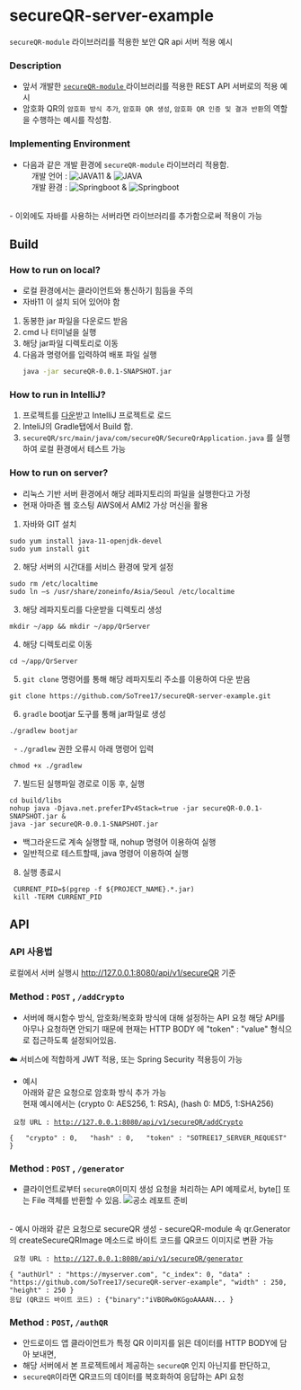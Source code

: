 # secureQR-server-example
`secureQR-module` 라이브러리를 적용한 보안 QR api 서버 적용 예시

<!--OSS_dev_competition, 공개SW 개발자 대회-->

### Description 
<!--- QR코드를 이용한 간편 결제부터, 신원 인증까지 QR코드의 활용은 더 증가하는 추세임.-->
<!--- 그런데 QR코드는 `큐싱` 이라고 하여 보안관련 이슈가 있음. --->
<!--- 따라서 QR코드가 갖는 데이터를 암호화 하는 라이브러리를 생성함으로써 IT 산업 전반의 보안과 신뢰성을 향상시키는 공개SW를 개발하고자함--->
- 앞서 개발한 <a href="https://github.com/SoTree17/secureQR-module"> `secureQR-module` </a> 라이브러리를 적용한 REST API 서버로의 적용 예시
- 암호화 QR의 `암호화 방식 추가`, `암호화 QR 생성`, `암호화 QR 인증 및 결과 반환`의 역할을 수행하는 예시를 작성함. 

### Implementing Environment
- 다음과 같은 개발 환경에 `secureQR-module` 라이브러리 적용함.<br/>
 &nbsp;&nbsp;&nbsp;&nbsp;개발 언어 : ![JAVA11](http://img.shields.io/badge/-Java11-006cb7?style=flat&logo=Java) & ![JAVA](http://img.shields.io/badge/-Javascript-006cb7?style=flat&logo=Javascript)<br/>
  &nbsp;&nbsp;&nbsp;&nbsp;개발 환경 :  ![Springboot](http://img.shields.io/badge/-Springboot2.5.4-000000?style=flat&logo=springboot) & ![Springboot](http://img.shields.io/badge/-Gradle7.1.1-006cb7?style=flat&logo=gradle)

<br/>
- 이외에도 자바를 사용하는 서버라면 라이브러리를 추가함으로써 적용이 가능

 
## Build
### How to run on local?
- 로컬 환경에서는 클라이언트와 통신하기 힘듬을 주의 
- 자바11 이 설치 되어 있어야 함
1. 동봉한 jar 파일을 다운로드 받음
2. cmd 나 터미널을 실행
3. 해당 jar파일 디렉토리로 이동
4. 다음과 명령어를 입력하여 배포 파일 실행 
     ``` sh
     java -jar secureQR-0.0.1-SNAPSHOT.jar
     ```

### How to run in IntelliJ?
1. 프로젝트를 [다운](https://github.com/SoTree17/secureQR-server-example/archive/refs/heads/main.zip)받고 IntelliJ 프로젝트로 로드
2. InteliJ의 Gradle탭에서 Build 함.
3. <code>secureQR/src/main/java/com/secureQR/SecureQrApplication.java</code> 를 실행하여 로컬 환경에서 테스트 가능

### How to run on server? 
- 리눅스 기반 서버 환경에서 해당 레파지토리의 파일을 실행한다고 가정
- 현재 아마존 웹 호스팅 AWS에서 AMI2 가상 머신을 활용
1. 자바와 GIT 설치
```
sudo yum install java-11-openjdk-devel
sudo yum install git
```
2. 해당 서버의 시간대를 서비스 환경에 맞게 설정
```
sudo rm /etc/localtime
sudo ln –s /usr/share/zoneinfo/Asia/Seoul /etc/localtime
```
3. 해당 레파지토리를 다운받을 디렉토리 생성
```
mkdir ~/app && mkdir ~/app/QrServer
```
4. 해당 디렉토리로 이동
``` 
cd ~/app/QrServer
```
5. `git clone` 명령어를 통해 해당 레파지토리 주소를 이용하여 다운 받음
```
git clone https://github.com/SoTree17/secureQR-server-example.git
```
6. `gradle` bootjar 도구를 통해 jar파일로 생성
```
./gradlew bootjar 
```
 &nbsp; - `./gradlew` 권한 오류시 아래 명령어 입력
```
chmod +x ./gradlew
```

7. 빌드된 실행파일 경로로 이동 후, 실행
```
cd build/libs
nohup java -Djava.net.preferIPv4Stack=true -jar secureQR-0.0.1-SNAPSHOT.jar & 
java -jar secureQR-0.0.1-SNAPSHOT.jar 
```
- 백그라운드로 계속 실행할 때, nohup 명령어 이용하여 실행
- 일반적으로 테스트할때, java 명령어 이용하여 실행

8. 실행 종료시
```
 CURRENT_PID=$(pgrep -f ${PROJECT_NAME}.*.jar)
 kill -TERM CURRENT_PID
```

## API
### API 사용법
로컬에서 서버 실행시 http://127.0.0.1:8080/api/v1/secureQR 기준


### Method : `POST` , `/addCrypto` 
- 서버에 해시함수 방식, 암호화/복호화 방식에 대해 설정하는 API 요청
해당 API를 아무나 요청하면 안되기 때문에 현재는 HTTP BODY 에 "token" : "value" 형식으로 접근하도록 설정되어있음.

☁️ 서비스에 적합하게 JWT 적용, 또는 Spring Security 적용등이 가능

- 예시  
아래와 같은 요청으로 암호화 방식 추가 가능  
  현재 예시에서는 (crypto 0: AES256, 1: RSA), (hash 0: MD5, 1:SHA256) 

<code> 요청 URL : http://127.0.0.1:8080/api/v1/secureQR/addCrypto</code>  

`
{  
    "crypto" : 0,  
    "hash" : 0,  
    "token" : "SOTREE17_SERVER_REQUEST"   
}  
`


### Method : `POST` , `/generator` 
- 클라이언트로부터 `secureQR`이미지 생성 요청을 처리하는 API 예제로서, byte[] 또는 File 객체를 반환할 수 있음. 
![공소 레포트 준비](https://user-images.githubusercontent.com/54317409/132018326-60096090-bdde-44c1-9fa8-66027785dc24.png)   
<br>
- 예시  
  아래와 같은 요청으로 secureQR 생성
- secureQR-module 속 qr.Generator의 createSecureQRImage 메소드로 바이트 코드를 QR코드 이미지로 변환 가능

<code> 요청 URL : http://127.0.0.1:8080/api/v1/secureQR/generator</code>  

`
{
"authUrl" : "https://myserver.com",
"c_index": 0,
"data" : "https://github.com/SoTree17/secureQR-server-example",
"width" : 250,
"height" : 250
}  
`  
<code>응답 (QR코드 바이트 코드) : {"binary":"iVBORw0KGgoAAAAN... } </code>

### Method : `POST`, `/authQR`
- 안드로이드 앱 클라이언트가 특정 QR 이미지를 읽은 데이터를 HTTP BODY에 담아 보내면,
- 해당 서버에서 본 프로젝트에서 제공하는 `secureQR` 인지 아닌지를 판단하고,
- `secureQR`이라면 QR코드의 데이터를 복호화하여 응답하는 API 요청



